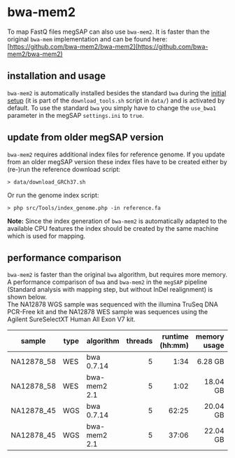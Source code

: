 # bwa-mem2

To map FastQ files megSAP can also use `bwa-mem2`. It is faster than the original `bwa-mem` implementation and can be found here: 
[https://github.com/bwa-mem2/bwa-mem2](https://github.com/bwa-mem2/bwa-mem2)


## installation and usage

`bwa-mem2` is automatically installed besides the standard `bwa` during the [initial setup](install_unix.md#initial-setup) (it is part of the `download_tools.sh` script in `data/`) and is activated by default. To use the standard `bwa` you simply have to change the `use_bwa1` parameter in the megSAP `settings.ini` to `true`.

## update from older megSAP version
`bwa-mem2` requires additional index files for reference genome. If you update from an older megSAP version these index files have to be created either by (re-)run the reference download script:
	
	> data/download_GRCh37.sh

Or run the genome index script:

    > php src/Tools/index_genome.php -in reference.fa


**Note:** Since the index generation of `bwa-mem2` is automatically adapted to the available CPU features the index should be created by the same machine which is used for mapping.



## performance comparison

`bwa-mem2` is faster than the original `bwa` algorithm, but requires more memory. A performance comparison of `bwa` and `bwa-mem2` in the `megSAP` pipeline (Standard analysis with mapping step, but without InDel realignment) is shown below.     
The NA12878 WGS sample was sequenced with the illumina TruSeq DNA PCR-Free kit and the NA12878 WES sample was sequences using the Agilent SureSelectXT Human All Exon V7 kit.

| sample     | type | algorithm  | threads | runtime (hh:mm) | memory usage |
|------------|------|------------|--------:|----------------:|-------------:|
| NA12878_58 | WES  |bwa 0.7.14  |     5   |             1:34|       6.28 GB|
| NA12878_58 | WES  |bwa-mem2 2.1|     5   |             1:02|      18.04 GB|
| NA12878_45 | WGS  |bwa 0.7.14  |     5   |            62:25|      20.04 GB|
| NA12878_45 | WGS  |bwa-mem2 2.1|     5   |            37:06|      22.04 GB|

